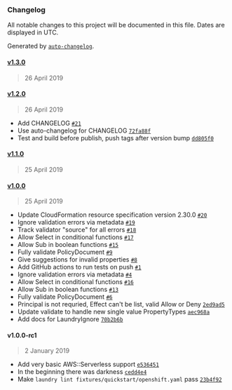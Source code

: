 ### Changelog

All notable changes to this project will be documented in this file. Dates are displayed in UTC.

Generated by [`auto-changelog`](https://github.com/CookPete/auto-changelog).

#### [v1.3.0](https://github.com/jpb/laundry/compare/v1.2.0...v1.3.0)

> 26 April 2019

#### [v1.2.0](https://github.com/jpb/laundry/compare/v1.1.0...v1.2.0)

> 26 April 2019

- Add CHANGELOG [`#21`](https://github.com/jpb/laundry/pull/21)
- Use auto-changelog for CHANGELOG [`72fa88f`](https://github.com/jpb/laundry/commit/72fa88fda0cde00611a6dc2cda712d78ddc12edf)
- Test and build before publish, push tags after version bump [`dd805f0`](https://github.com/jpb/laundry/commit/dd805f01ad7d74b39dce7f5885d52ddc028b3a17)

#### [v1.1.0](https://github.com/jpb/laundry/compare/v1.0.0...v1.1.0)

> 25 April 2019

#### [v1.0.0](https://github.com/jpb/laundry/compare/v1.0.0-rc1...v1.0.0)

> 25 April 2019

- Update CloudFormation resource specification version 2.30.0 [`#20`](https://github.com/jpb/laundry/pull/20)
- Ignore validation errors via metadata [`#19`](https://github.com/jpb/laundry/pull/19)
- Track validator "source" for all errors [`#18`](https://github.com/jpb/laundry/pull/18)
- Allow Select in conditional functions [`#17`](https://github.com/jpb/laundry/pull/17)
- Allow Sub in boolean functions [`#15`](https://github.com/jpb/laundry/pull/15)
- Fully validate PolicyDocument [`#9`](https://github.com/jpb/laundry/pull/9)
- Give suggestions for invalid properties [`#8`](https://github.com/jpb/laundry/pull/8)
- Add GitHub actions to run tests on push [`#1`](https://github.com/jpb/laundry/pull/1)
- Ignore validation errors via metadata [`#4`](https://github.com/jpb/laundry/issues/4)
- Allow Select in conditional functions [`#16`](https://github.com/jpb/laundry/issues/16)
- Allow Sub in boolean functions [`#13`](https://github.com/jpb/laundry/issues/13)
- Fully validate PolicyDocument [`#6`](https://github.com/jpb/laundry/issues/6)
- Principal is not requried, Effect can't be list, valid Allow or Deny [`2ed9ad5`](https://github.com/jpb/laundry/commit/2ed9ad54594b740e0986acb1ac3b4ff5f034994a)
- Update validate to handle new single value PropertyTypes [`aec968a`](https://github.com/jpb/laundry/commit/aec968a9f7ba689b48f5de3832ba721679206189)
- Add docs for LaundryIgnore [`70b2b6b`](https://github.com/jpb/laundry/commit/70b2b6bb2e924b51d662d30fcd8b34902e449a4f)

#### v1.0.0-rc1

> 2 January 2019

- Add very basic AWS::Serverless support [`e536451`](https://github.com/jpb/laundry/commit/e5364514311078833e9d51b7f74a04d7b917e10a)
- In the beginning there was darkness [`cedd4e4`](https://github.com/jpb/laundry/commit/cedd4e4840078a5143243ad84d252b256f377155)
- Make `laundry lint fixtures/quickstart/openshift.yaml` pass [`23b4f92`](https://github.com/jpb/laundry/commit/23b4f923b2c923d3eb901497a873bbe04eec049b)
